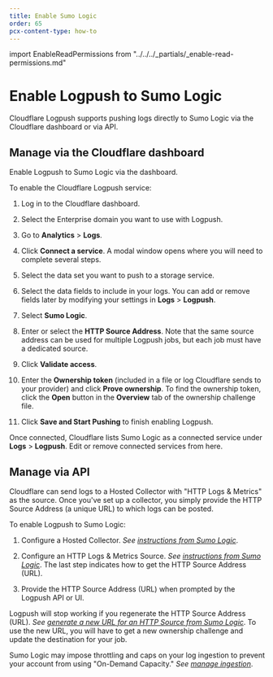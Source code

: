 ```yaml
---
title: Enable Sumo Logic
order: 65
pcx-content-type: how-to
---
```


import EnableReadPermissions from "../../../_partials/_enable-read-permissions.md"

# Enable Logpush to Sumo Logic

Cloudflare Logpush supports pushing logs directly to Sumo Logic via the Cloudflare dashboard or via API.

## Manage via the Cloudflare dashboard

Enable Logpush to Sumo Logic via the dashboard.

To enable the Cloudflare Logpush service:

1. Log in to the Cloudflare dashboard.

1. Select the Enterprise domain you want to use with Logpush.

1. Go to **Analytics** > **Logs**.

1. Click **Connect a service**. A modal window opens where you will need to complete several steps.

1. Select the data set you want to push to a storage service.

1. Select the data fields to include in your logs. You can add or remove fields later by modifying your settings in **Logs** > **Logpush**.

1. Select **Sumo Logic**.

1. Enter or select the **HTTP Source Address**. Note that the same source address can be used for multiple Logpush jobs, but each job must have a dedicated source.

1. Click **Validate access**.
    
1. Enter the **Ownership token** (included in a file or log Cloudflare sends to your provider) and click **Prove ownership**. To find the ownership token, click the **Open** button in the **Overview** tab of the ownership challenge file.

1. Click **Save and Start Pushing** to finish enabling Logpush.

Once connected, Cloudflare lists Sumo Logic as a connected service under **Logs** > **Logpush**. Edit or remove connected services from here.

## Manage via API

Cloudflare can send logs to a Hosted Collector with "HTTP Logs & Metrics" as the source. Once you've set up a collector, you simply provide the HTTP Source Address (a unique URL) to which logs can be posted.

<EnableReadPermissions/>

To enable Logpush to Sumo Logic:

1. Configure a Hosted Collector. *See [instructions from Sumo Logic](https://help.sumologic.com/03Send-Data/Hosted-Collectors/Configure-a-Hosted-Collector)*.

1. Configure an HTTP Logs & Metrics Source. *See [instructions from Sumo Logic](https://help.sumologic.com/03Send-Data/Sources/02Sources-for-Hosted-Collectors/HTTP-Source)*. The last step indicates how to get the HTTP Source Address (URL).

1. Provide the HTTP Source Address (URL) when prompted by the Logpush API or UI.

<Aside type="note" header="Note">

Logpush will stop working if you regenerate the HTTP Source Address (URL). *See [generate a new URL for an HTTP Source from Sumo Logic](https://help.sumologic.com/03Send-Data/Sources/02Sources-for-Hosted-Collectors/HTTP-Source/zGenerate-a-new-URL-for-an-HTTP-Source)*. To use the new URL, you will have to get a new ownership challenge and update the destination for your job.
</Aside>

<Aside type="info" header="Info">

Sumo Logic may impose throttling and caps on your log ingestion to prevent your account from using "On-Demand Capacity." *See [manage ingestion](https://help.sumologic.com/Manage/Ingestion-and-Volume/01Manage-Ingestion)*.
</Aside>
